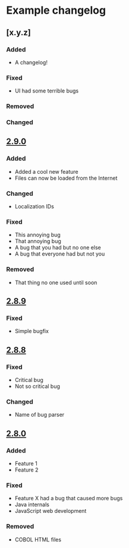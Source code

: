 # Example changelog

## [x.y.z]

### Added
- A changelog!

### Fixed
- UI had some terrible bugs

### Removed

### Changed

## [2.9.0](http://www.google.fi/)

### Added
- Added a cool new feature
- Files can now be loaded from the Internet

### Changed
- Localization IDs

### Fixed
- This annoying bug
- That annoying bug
- A bug that you had but no one else
- A bug that everyone had but not you

### Removed
- That thing no one used until soon

## [2.8.9](http://www.google.fi/)

### Fixed
- Simple bugfix

## [2.8.8](http://www.google.fi/)

### Fixed
- Critical bug
- Not so critical bug

### Changed
- Name of bug parser

## [2.8.0](http://www.google.fi/)

### Added
- Feature 1
- Feature 2

### Fixed
- Feature X had a bug that caused more bugs
- Java internals
- JavaScript web development

### Removed
- COBOL HTML files